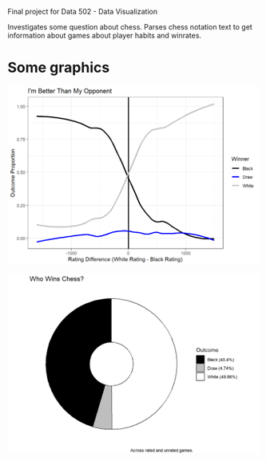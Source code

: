 Final project for Data 502 - Data Visualization

Investigates some question about chess. Parses chess notation text to get information about games about player habits and winrates.

# Some graphics

![](https://github.com/lwneumann/DS502-Chess/blob/main/real_final_files/figure-html/unnamed-chunk-2-1.png)

![](https://github.com/lwneumann/DS502-Chess/blob/main/real_final_files/figure-html/unnamed-chunk-1-1.png)
